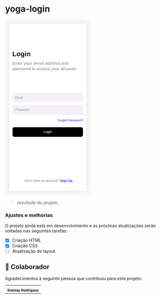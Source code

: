# yoga-login



<img src="./assets/screen login.png" alt="login screen">

> resultado do projeto.

### Ajustes e melhorias

O projeto ainda está em desenvolvimento e as próximas atualizações serão voltadas nas seguintes tarefas:

- [x] Criação HTML
- [x] Criação CSS
- [ ] Atualização de layout

## 🤝 Colaborador

Agradecimentos à seguinte pessoa que contribuiu para este projeto:

<table>
  <tr>
    <td align="center">
      <a href="https://www.linkedin.com/in/stanley-rodrigues-472bab209/">
        <sub>
          <b>Stanley Rodrigues</b>
        </sub>
      </a>
    </td>
  </tr>
</table>
